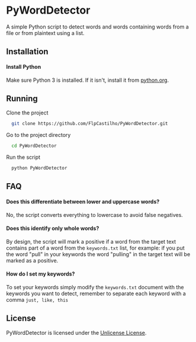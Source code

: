 
# PyWordDetector

A simple Python script to detect words and words containing words from a file or from plaintext using a list.

## Installation

#### Install Python

Make sure Python 3 is installed. If it isn't, install it from [python.org](https://www.python.org/).
## Running

Clone the project

```bash
  git clone https://github.com/FlpCastilho/PyWordDetector.git
```

Go to the project directory

```bash
  cd PyWordDetector
```

Run the script

```bash
  python PyWordDetector
```
## FAQ

#### Does this differentiate between lower and uppercase words?

No, the script converts everything to lowercase to avoid false negatives.

#### Does this identify only whole words?

By design, the script will mark a positive if a word from the target text contains part of a word from the ```keywords.txt``` list, for example: if you put the word "pull" in your keywords the word "pulling" in the target text will be marked as a positive.

#### How do I set my keywords?

To set your keywords simply modify the ```keywords.txt``` document with the keywords you want to detect, remember to separate each keyword with a comma ```just, like, this```

## License

PyWordDetector is licensed under the [Unlicense License](https://unlicense.org/).
